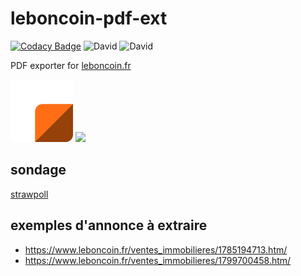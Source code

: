 # leboncoin-pdf-ext

[![Codacy Badge](https://app.codacy.com/project/badge/Grade/541249b0c60f4948819bdde8906be1b5)](https://www.codacy.com/manual/bamdadsabbagh/leboncoin-pdf-ext?utm_source=github.com&amp;utm_medium=referral&amp;utm_content=bamdadsabbagh/leboncoin-pdf-ext&amp;utm_campaign=Badge_Grade)
![David](https://img.shields.io/david/bamdadsabbagh/bamdadsabbagh-www)
![David](https://img.shields.io/david/dev/bamdadsabbagh/bamdadsabbagh-www)

PDF exporter for [leboncoin.fr](https://www.leboncoin.fr/)

<img src="./src/assets/icon.png" width=100>

<img src="https://i.imgur.com/BKJG02C.gif" width=400>

## sondage

[strawpoll](https://www.strawpoll.me/20569260/r)

## exemples d'annonce à extraire

- <https://www.leboncoin.fr/ventes_immobilieres/1785194713.htm/>
- <https://www.leboncoin.fr/ventes_immobilieres/1799700458.htm/>
